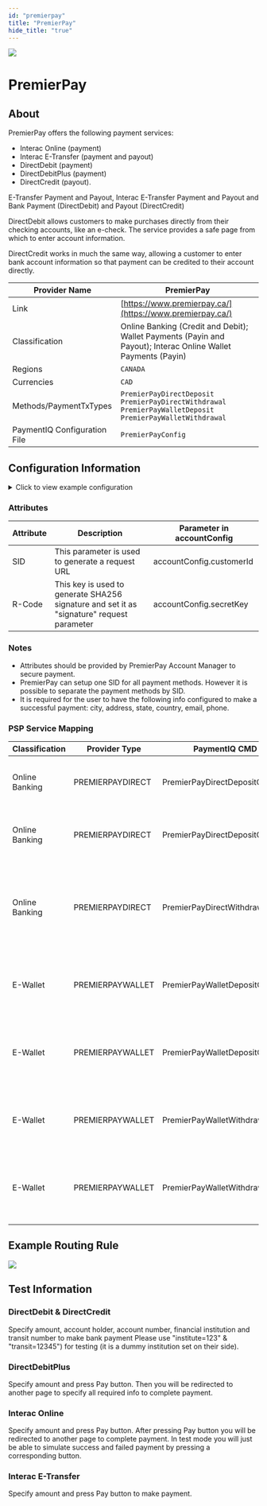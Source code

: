 ```yaml
---
id: "premierpay"
title: "PremierPay"
hide_title: "true"
---
```


![](/img/providers/logos/premierpay.png)

# PremierPay

## About
PremierPay offers the following payment services:
- Interac Online (payment)
- Interac E-Transfer (payment and payout)
- DirectDebit (payment)
- DirectDebitPlus (payment)
- DirectCredit (payout).

E-Transfer Payment and Payout, Interac E-Transfer Payment and Payout and Bank Payment (DirectDebit) and Payout (DirectCredit)

DirectDebit allows customers to make purchases directly from their checking accounts, like an e-check. The service provides a safe page from which to enter account information.

DirectCredit works in much the same way, allowing a customer to enter bank account information so that payment can be credited to their account directly.

| Provider Name                | PremierPay                                                                                                                   |
|------------------------------|------------------------------------------------------------------------------------------------------------------------------|
| Link                         | [https://www.premierpay.ca/](https://www.premierpay.ca/)                                                                     |
| Classification               | Online Banking (Credit and Debit); Wallet Payments (Payin and Payout); Interac Online Wallet Payments (Payin)                |
| Regions                      | `CANADA`                                                                                                                     |
| Currencies                   | `CAD`                                                                                                                        |
| Methods/PaymentTxTypes       | `PremierPayDirectDeposit`<br/> `PremierPayDirectWithdrawal`<br/> `PremierPayWalletDeposit`<br/> `PremierPayWalletWithdrawal` |
| PaymentIQ Configuration File | `PremierPayConfig`                                                                                                           |

## Configuration Information

<details>
<summary>Click to view example configuration</summary>
<br/>

```xml
<com.devcode.paymentiq.integration.premierpay.PremierPayConfig>
  <enabled>true</enabled>
  <useViqProxy>false</useViqProxy>
  <accounts>
    <entry>
      <string>default</string>
      <account>
        <secretKey>??</secretKey><!-- R-Code -->
        <productId>Test Item 1</productId><!-- product name -->
        <customerId>??</customerId><!-- CID -->
        <supportedCurrencies>CAD</supportedCurrencies>
      </account>
    </entry>
  </accounts>
  <defaultDescriptor>??</defaultDescriptor>
</com.devcode.paymentiq.integration.premierpay.PremierPayConfig>
```
</details>

### Attributes

| Attribute | Description                                                                               | Parameter in accountConfig |
|-----------|-------------------------------------------------------------------------------------------|----------------------------|
| SID       | This parameter is used to generate a request URL                                          | accountConfig.customerId   |
| R-Code    | This key is used to generate SHA256 signature and set it as "signature" request parameter | accountConfig.secretKey    |

### Notes
- Attributes should be provided by PremierPay Account Manager to secure payment.
- PremierPay can setup one SID for all payment methods. However it is possible to separate the payment methods by SID.
- It is required for the user to have the following info configured to make a successful payment: city, address, state, country, email, phone.

### PSP Service Mapping

| Classification | Provider Type    | PaymentIQ CMD                 | Service           | Comment                                                                     |
|----------------|------------------|-------------------------------|-------------------|-----------------------------------------------------------------------------|
| Online Banking | PREMIERPAYDIRECT | PremierPayDirectDepositCmd    | DIRECTDEBIT       | It is used to trigger Direct Debit deposit                                  |
| Online Banking | PREMIERPAYDIRECT | PremierPayDirectDepositCmd    | DIRECTDEBITPLUS   | It is used to trigger Direct Debit Plus deposit                             |
| Online Banking | PREMIERPAYDIRECT | PremierPayDirectWithdrawalCmd | -                 | It is used to trigger a Direct Credit (no "service" is required to be sent) |
| E-Wallet       | PREMIERPAYWALLET | PremierPayWalletDepositCmd    | INTERAC_ONLINE    | It is used to initiate a Interac Online wallet deposit                      |
| E-Wallet       | PREMIERPAYWALLET | PremierPayWalletDepositCmd    | INTERAC_ETRANSFER | It is used to initiate a Interac e-Transfer wallet deposit                  |
| E-Wallet       | PREMIERPAYWALLET | PremierPayWalletWithdrawalCmd | INTERAC_ONLINE    | It is used to trigger Interac Online wallet payout                          |
| E-Wallet       | PREMIERPAYWALLET | PremierPayWalletWithdrawalCmd | INTERAC_ETRANSFER | It is used to trigger Interac e-Transfer wallet payout                      |

## Example Routing Rule
![](/img/providers/routing/premierpay.png)

## Test Information

###  DirectDebit & DirectCredit
Specify amount, account holder, account number, financial institution and transit number to make bank payment
Please use "institute=123" & "transit=12345") for testing (it is a dummy institution set on their side).

###  DirectDebitPlus
Specify amount and press Pay button. Then you will be redirected to another page to specify all required info to complete payment.

### Interac Online
Specify amount and press Pay button.
After pressing Pay button you will be redirected to another page to complete payment. In test mode you will just be able to simulate success and failed payment by pressing a corresponding button.

### Interac E-Transfer
Specify amount and press Pay button to make payment.
